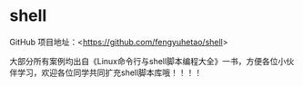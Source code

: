 # shell

GitHub 项目地址：<<https://github.com/fengyuhetao/shell>>

大部分所有案例均出自《Linux命令行与shell脚本编程大全》一书，方便各位小伙伴学习，欢迎各位同学共同扩充shell脚本库哦！！！！